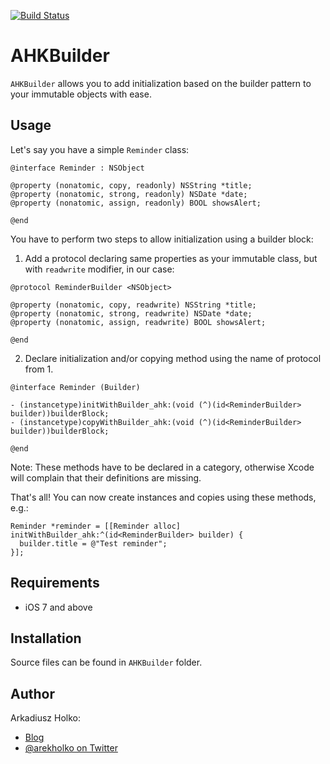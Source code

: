 [![Build Status](https://travis-ci.org/fastred/AHKBuilder.svg?branch=master)](https://travis-ci.org/fastred/AHKBuilder)

# AHKBuilder


`AHKBuilder` allows you to add initialization based on the builder pattern to your immutable objects with ease.

## Usage

Let's say you have a simple `Reminder` class:

```obj-c
@interface Reminder : NSObject

@property (nonatomic, copy, readonly) NSString *title;
@property (nonatomic, strong, readonly) NSDate *date;
@property (nonatomic, assign, readonly) BOOL showsAlert;

@end
```

You have to perform two steps to allow initialization using a builder block:

1. Add a protocol declaring same properties as your immutable class, but with `readwrite` modifier, in our case:
  
  ```obj-c
  @protocol ReminderBuilder <NSObject>
  
  @property (nonatomic, copy, readwrite) NSString *title;
  @property (nonatomic, strong, readwrite) NSDate *date;
  @property (nonatomic, assign, readwrite) BOOL showsAlert;
  
  @end
  ```

2. Declare initialization and/or copying method using the name of protocol from 1.
  
  ```obj-c
  @interface Reminder (Builder)
  
  - (instancetype)initWithBuilder_ahk:(void (^)(id<ReminderBuilder> builder))builderBlock;
  - (instancetype)copyWithBuilder_ahk:(void (^)(id<ReminderBuilder> builder))builderBlock;
  
  @end
  ```
  Note: These methods have to be declared in a category, otherwise Xcode will complain that their definitions are missing.

That's all! You can now create instances and copies using these methods, e.g.:

```obj-c
Reminder *reminder = [[Reminder alloc] initWithBuilder_ahk:^(id<ReminderBuilder> builder) {
  builder.title = @"Test reminder";
}];
```

## Requirements

 * iOS 7 and above

## Installation

Source files can be found in `AHKBuilder` folder.

## Author

Arkadiusz Holko:

* [Blog](http://holko.pl/)
* [@arekholko on Twitter](https://twitter.com/arekholko)
